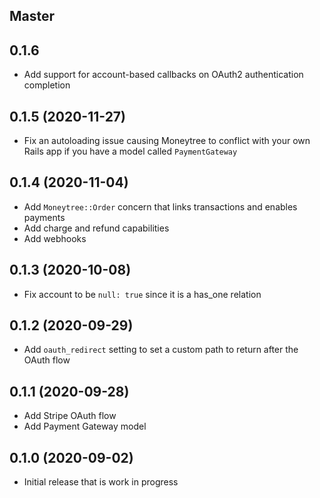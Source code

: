 ## Master

## 0.1.6

- Add support for account-based callbacks on OAuth2 authentication completion

## 0.1.5 (2020-11-27)

- Fix an autoloading issue causing Moneytree to conflict with your own Rails app if you have a model called `PaymentGateway`

## 0.1.4 (2020-11-04)

- Add `Moneytree::Order` concern that links transactions and enables payments
- Add charge and refund capabilities
- Add webhooks

## 0.1.3 (2020-10-08)

- Fix account to be `null: true` since it is a has_one relation

## 0.1.2 (2020-09-29)

- Add `oauth_redirect` setting to set a custom path to return after the OAuth flow

## 0.1.1 (2020-09-28)

- Add Stripe OAuth flow
- Add Payment Gateway model

## 0.1.0 (2020-09-02)

- Initial release that is work in progress

